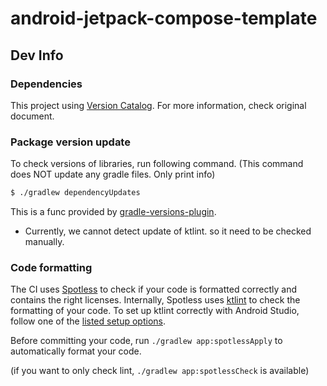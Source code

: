 # android-jetpack-compose-template

## Dev Info
### Dependencies
This project using [Version Catalog](https://docs.gradle.org/7.2/userguide/platforms.html#sub:central-declaration-of-dependencies).
For more information, check original document.

### Package version update
To check versions of libraries, run following command.
(This command does NOT update any gradle files. Only print info)

```bash
$ ./gradlew dependencyUpdates
```

This is a func provided by [gradle-versions-plugin](https://github.com/ben-manes/gradle-versions-plugin).
- Currently, we cannot detect update of ktlint. so it need to be checked manually.

### Code formatting
The CI uses [Spotless](https://github.com/diffplug/spotless) to check if your code is formatted correctly and contains the right licenses.
Internally, Spotless uses [ktlint](https://github.com/pinterest/ktlint) to check the formatting of your code.
To set up ktlint correctly with Android Studio, follow one of the [listed setup options](https://github.com/pinterest/ktlint#-with-intellij-idea).

Before committing your code, run `./gradlew app:spotlessApply` to automatically format your code.

(if you want to only check lint, `./gradlew app:spotlessCheck` is available)
